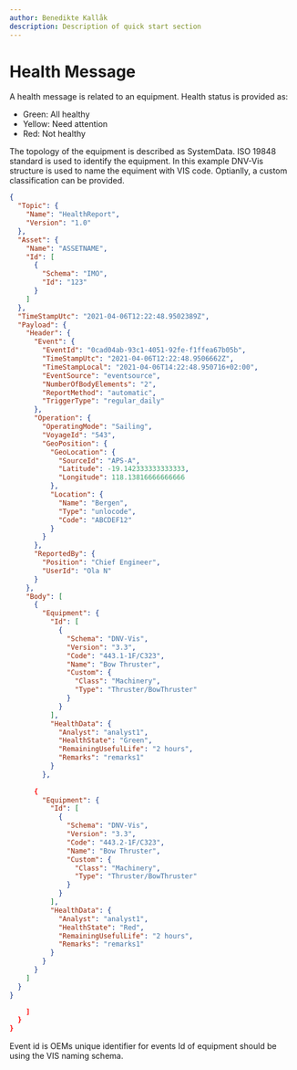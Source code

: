 ```yaml
---
author: Benedikte Kallåk
description: Description of quick start section
---
```


# Health Message
A health message is related to an equipment. Health status is provided as: 
- Green: All healthy
- Yellow: Need attention
- Red: Not healthy

The topology of the equipment is described as SystemData. ISO 19848 standard is used to identify the equipment. In this example DNV-Vis structure is used to name the equiment with VIS code.
Optianlly, a custom classification can be provided.



```json
{
  "Topic": {
    "Name": "HealthReport",
    "Version": "1.0"
  },
  "Asset": {
    "Name": "ASSETNAME",
    "Id": [
      {
        "Schema": "IMO",
        "Id": "123"
      }      
    ]
  },
  "TimeStampUtc": "2021-04-06T12:22:48.9502389Z",
  "Payload": {
    "Header": {
      "Event": {
        "EventId": "0cad04ab-93c1-4051-92fe-f1ffea67b05b",
        "TimeStampUtc": "2021-04-06T12:22:48.9506662Z",
        "TimeStampLocal": "2021-04-06T14:22:48.950716+02:00",
        "EventSource": "eventsource",
        "NumberOfBodyElements": "2",
        "ReportMethod": "automatic",
        "TriggerType": "regular_daily"
      },
      "Operation": {
        "OperatingMode": "Sailing",
        "VoyageId": "543",
        "GeoPosition": {
          "GeoLocation": {
            "SourceId": "APS-A",
            "Latitude": -19.142333333333333,
            "Longitude": 118.13816666666666
          },
          "Location": {
            "Name": "Bergen",
            "Type": "unlocode",
            "Code": "ABCDEF12"
          }
        }
      },
      "ReportedBy": {
        "Position": "Chief Engineer",
        "UserId": "Ola N"
      }
    },
    "Body": [
      {
        "Equipment": {
          "Id": [
            {
              "Schema": "DNV-Vis",
              "Version": "3.3",
              "Code": "443.1-1F/C323",
              "Name": "Bow Thruster",
              "Custom": {
                "Class": "Machinery",
                "Type": "Thruster/BowThruster"
              }
            }            
          ],          
          "HealthData": {
            "Analyst": "analyst1",
            "HealthState": "Green",
            "RemainingUsefulLife": "2 hours",
            "Remarks": "remarks1"
          }
        },       
      
	  {
        "Equipment": {
          "Id": [
            {
              "Schema": "DNV-Vis",
              "Version": "3.3",
              "Code": "443.2-1F/C323",
              "Name": "Bow Thruster",
              "Custom": {
                "Class": "Machinery",
                "Type": "Thruster/BowThruster"
              }
            }            
          ],          
          "HealthData": {
            "Analyst": "analyst1",
            "HealthState": "Red",
            "RemainingUsefulLife": "2 hours",
            "Remarks": "remarks1"
          }
        }        
      }
    ]
  }
}

    ]
  }
}

```

Event id is OEMs unique identifier for events
Id of equipment should be using the VIS naming schema.